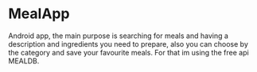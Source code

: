 # MealApp
Android app, the main purpose is searching for meals and having a description and ingredients you need to prepare, also you can choose by the category and save your favourite meals.
For that im using the free api MEALDB.
